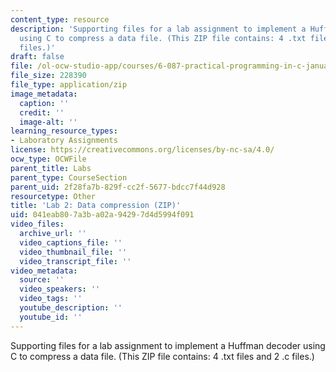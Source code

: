 ```yaml
---
content_type: resource
description: 'Supporting files for a lab assignment to implement a Huffman decoder
  using C to compress a data file. (This ZIP file contains: 4 .txt files and 2 .c
  files.)'
draft: false
file: /ol-ocw-studio-app/courses/6-087-practical-programming-in-c-january-iap-2010/041eab807a3ba02a94297d4d5994f091_lab02.zip
file_size: 228390
file_type: application/zip
image_metadata:
  caption: ''
  credit: ''
  image-alt: ''
learning_resource_types:
- Laboratory Assignments
license: https://creativecommons.org/licenses/by-nc-sa/4.0/
ocw_type: OCWFile
parent_title: Labs
parent_type: CourseSection
parent_uid: 2f28fa7b-829f-cc2f-5677-bdcc7f44d928
resourcetype: Other
title: 'Lab 2: Data compression (ZIP)'
uid: 041eab80-7a3b-a02a-9429-7d4d5994f091
video_files:
  archive_url: ''
  video_captions_file: ''
  video_thumbnail_file: ''
  video_transcript_file: ''
video_metadata:
  source: ''
  video_speakers: ''
  video_tags: ''
  youtube_description: ''
  youtube_id: ''
---
```

Supporting files for a lab assignment to implement a Huffman decoder using C to compress a data file. (This ZIP file contains: 4 .txt files and 2 .c files.)